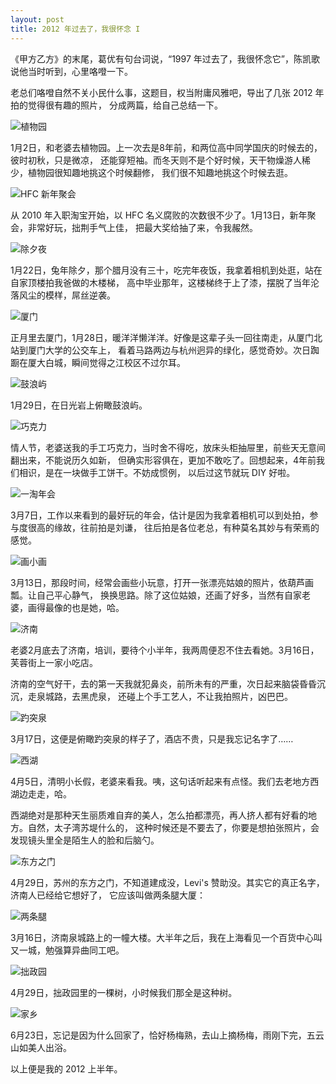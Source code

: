 ```yaml
---
layout: post
title: 2012 年过去了，我很怀念 I
---
```


《甲方乙方》的末尾，葛优有句台词说，“1997 年过去了，我很怀念它”，陈凯歌说他当时听到，心里咯噔一下。

老总们咯噔自然不关小民什么事，这题目，权当附庸风雅吧，导出了几张 2012 年拍的觉得很有趣的照片，
分成两篇，给自己总结一下。

![植物园](/assets/img/2012-recap-i/0102-arboretum.jpg)

1月2日，和老婆去植物园。上一次去是8年前，和两位高中同学国庆的时候去的，彼时初秋，只是微凉，
还能穿短袖。而冬天则不是个好时候，天干物燥游人稀少，植物园很知趣地挑这个时候翻修，
我们很不知趣地挑这个时候去逛。

![HFC 新年聚会](/assets/img/2012-recap-i/0113-hfc.jpg)

从 2010 年入职淘宝开始，以 HFC 名义腐败的次数很不少了。1月13日，新年聚会，非常好玩，拙荆手气上佳，
把最大奖给抽了来，令我赧然。

![除夕夜](/assets/img/2012-recap-i/0122-chuxi.jpg)

1月22日，兔年除夕，那个腊月没有三十，吃完年夜饭，我拿着相机到处逛，站在自家顶楼拍我爸做的木楼梯，
高中毕业那年，这楼梯终于上了漆，摆脱了当年沦落风尘的模样，屌丝逆袭。

![厦门](/assets/img/2012-recap-i/0128-xiamen.jpg)

正月里去厦门，1月28日，暖洋洋懒洋洋。好像是这辈子头一回往南走，从厦门北站到厦门大学的公交车上，
看着马路两边与杭州迥异的绿化，感觉奇妙。次日踟蹰在厦大白城，瞬间觉得之江校区不过尔耳。

![鼓浪屿](/assets/img/2012-recap-i/0129-gulangyu.jpg)

1月29日，在日光岩上俯瞰鼓浪屿。

![巧克力](/assets/img/2012-recap-i/0214-chocolate.jpg)

情人节，老婆送我的手工巧克力，当时舍不得吃，放床头柜抽屉里，前些天无意间翻出来，不能说历久如新，
但确实形容俱在，更加不敢吃了。回想起来，4年前我们相识，是在一块做手工饼干。不妨成惯例，
以后过这节就玩 DIY 好啦。

![一淘年会](/assets/img/2012-recap-i/0307-etao-gala.jpg)

3月7日，工作以来看到的最好玩的年会，估计是因为我拿着相机可以到处拍，参与度很高的缘故，往前拍是刘谦，
往后拍是各位老总，有种莫名其妙与有荣焉的感觉。

![画小画](/assets/img/2012-recap-i/0313-girl.jpg)

3月13日，那段时间，经常会画些小玩意，打开一张漂亮姑娘的照片，依葫芦画瓢。让自己平心静气，
换换思路。除了这位姑娘，还画了好多，当然有自家老婆，画得最像的也是她，哈。

![济南](/assets/img/2012-recap-i/0316-jinan.jpg)

老婆2月底去了济南，培训，要待个小半年，我两周便忍不住去看她。3月16日，芙蓉街上一家小吃店。

济南的空气好干，去的第一天我就犯鼻炎，前所未有的严重，次日起来脑袋昏昏沉沉，走泉城路，去黑虎泉，
还碰上个手工艺人，不让我拍照片，凶巴巴。

![趵突泉](/assets/img/2012-recap-i/0317-baotuquan.jpg)

3月17日，这便是俯瞰趵突泉的样子了，酒店不贵，只是我忘记名字了……

![西湖](/assets/img/2012-recap-i/0405-xihu.jpg)

4月5日，清明小长假，老婆来看我。咦，这句话听起来有点怪。我们去老地方西湖边走走，哈。

西湖绝对是那种天生丽质难自弃的美人，怎么拍都漂亮，再人挤人都有好看的地方。自然，太子湾苏堤什么的，
这种时候还是不要去了，你要是想拍张照片，会发现镜头里全是陌生人的脸和后脑勺。

![东方之门](/assets/img/2012-recap-i/0429-oriental-gate.jpg)

4月29日，苏州的东方之门，不知道建成没，Levi's 赞助没。其实它的真正名字，济南人已经给它想好了，
它应该叫做两条腿大厦：

![两条腿](/assets/img/2012-recap-i/0316-legs-the-building.jpg)

3月16日，济南泉城路上的一幢大楼。大半年之后，我在上海看见一个百货中心叫又一城，勉强算异曲同工吧。

![拙政园](/assets/img/2012-recap-i/0429-suzhou.jpg)

4月29日，拙政园里的一棵树，小时候我们那全是这种树。

![家乡](/assets/img/2012-recap-i/0623-hometown.jpg)

6月23日，忘记是因为什么回家了，恰好杨梅熟，去山上摘杨梅，雨刚下完，五云山如美人出浴。

以上便是我的 2012 上半年。